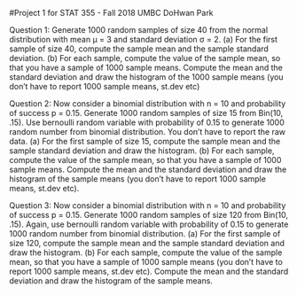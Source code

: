 #Project 1 for STAT 355 - Fall 2018 UMBC DoHwan Park

Question 1: Generate 1000 random samples of size 40 from the normal distribution with mean μ = 3 and standard deviation σ = 2. (a) For the first sample of size 40, compute the sample mean and the sample standard deviation. (b) For each sample, compute the value of the sample mean, so that you have a sample of 1000 sample means. Compute the mean and the standard deviation and draw the histogram of the 1000 sample means (you don’t have to report 1000 sample means, st.dev etc)

Question 2: Now consider a binomial distribution with n = 10 and probability of success p = 0.15. Generate 1000 random samples of size 15 from Bin(10, .15). Use bernoulli random variable with probability of 0.15 to generate 1000 random number from binomial distribution. You don’t have to report the raw data. (a) For the first sample of size 15, compute the sample mean and the sample standard deviation and draw the histogram. (b) For each sample, compute the value of the sample mean, so that you have a sample of 1000 sample means. Compute the mean and the standard deviation and draw the histogram of the sample means (you don’t have to report 1000 sample means, st.dev etc).

Question 3: Now consider a binomial distribution with n = 10 and probability of success p = 0.15. Generate 1000 random samples of size 120 from Bin(10, .15). Again, use bernoulli random variable with probability of 0.15 to generate 1000 random number from binomial distribution. (a) For the first sample of size 120, compute the sample mean and the sample standard deviation and draw the histogram. (b) For each sample, compute the value of the sample mean, so that you have a sample of 1000 sample means (you don’t have to report 1000 sample means, st.dev etc). Compute the mean and the standard deviation and draw the histogram of the sample means.
